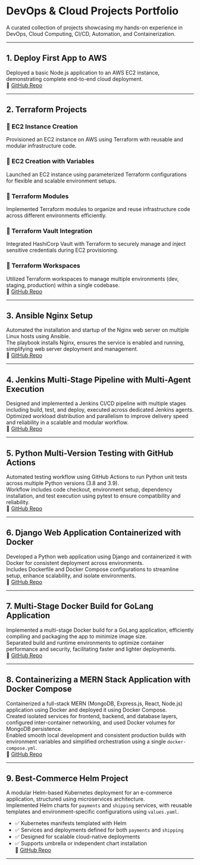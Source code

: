 #  DevOps & Cloud Projects Portfolio

A curated collection of projects showcasing my hands-on experience in DevOps, Cloud Computing, CI/CD, Automation, and Containerization.

---

## 1.  Deploy First App to AWS  
Deployed a basic Node.js application to an AWS EC2 instance, demonstrating complete end-to-end cloud deployment.  
🔗 [GitHub Repo](https://github.com/Savithri0608/Deploy-first-app-to-AWS)

---

## 2.  Terraform Projects  

### 📌 EC2 Instance Creation  
Provisioned an EC2 instance on AWS using Terraform with reusable and modular infrastructure code.

### 📌 EC2 Creation with Variables  
Launched an EC2 instance using parameterized Terraform configurations for flexible and scalable environment setups.

### 📌 Terraform Modules  
Implemented Terraform modules to organize and reuse infrastructure code across different environments efficiently.

### 📌 Terraform Vault Integration  
Integrated HashiCorp Vault with Terraform to securely manage and inject sensitive credentials during EC2 provisioning.

### 📌 Terraform Workspaces  
Utilized Terraform workspaces to manage multiple environments (dev, staging, production) within a single codebase.  
🔗 [GitHub Repo](https://github.com/Savithri0608/Terraform-projects)

---

## 3.  Ansible Nginx Setup  
Automated the installation and startup of the Nginx web server on multiple Linux hosts using Ansible.  
The playbook installs Nginx, ensures the service is enabled and running, simplifying web server deployment and management.  
🔗 [GitHub Repo](https://github.com/Savithri0608/Ansible-Nginx-Setup)

---

## 4.  Jenkins Multi-Stage Pipeline with Multi-Agent Execution  
Designed and implemented a Jenkins CI/CD pipeline with multiple stages including build, test, and deploy, executed across dedicated Jenkins agents.  
Optimized workload distribution and parallelism to improve delivery speed and reliability in a scalable and modular workflow.  
🔗 [GitHub Repo](https://github.com/Savithri0608/Jenkins-multistage-pipeline)

---

## 5.  Python Multi-Version Testing with GitHub Actions  
Automated testing workflow using GitHub Actions to run Python unit tests across multiple Python versions (3.8 and 3.9).  
Workflow includes code checkout, environment setup, dependency installation, and test execution using pytest to ensure compatibility and reliability.  
🔗 [GitHub Repo](https://github.com/Savithri0608/Python-GitHubActions)

---

## 6.  Django Web Application Containerized with Docker  
Developed a Python web application using Django and containerized it with Docker for consistent deployment across environments.  
Includes Dockerfile and Docker Compose configurations to streamline setup, enhance scalability, and isolate environments.  
🔗 [GitHub Repo](https://github.com/Savithri0608/Django-Docker)

---

## 7.  Multi-Stage Docker Build for GoLang Application  
Implemented a multi-stage Docker build for a GoLang application, efficiently compiling and packaging the app to minimize image size.  
Separated build and runtime environments to optimize container performance and security, facilitating faster and lighter deployments.  
🔗 [GitHub Repo](https://github.com/Savithri0608/Golang-Multistage)

---

## 8.  Containerizing a MERN Stack Application with Docker Compose  
Containerized a full-stack MERN (MongoDB, Express.js, React, Node.js) application using Docker and deployed it using Docker Compose.  
Created isolated services for frontend, backend, and database layers, configured inter-container networking, and used Docker volumes for MongoDB persistence.  
Enabled smooth local development and consistent production builds with environment variables and simplified orchestration using a single `docker-compose.yml`.  
🔗 [GitHub Repo](https://github.com/Savithri0608/Mern-Dockercompose)

---

## 9.  Best-Commerce Helm Project  
A modular Helm-based Kubernetes deployment for an e-commerce application, structured using microservices architecture.  
Implemented Helm charts for `payments` and `shipping` services, with reusable templates and environment-specific configurations using `values.yaml`.

- ✅ Kubernetes manifests templated with Helm
- ✅ Services and deployments defined for both `payments` and `shipping`
- ✅ Designed for scalable cloud-native deployments
- ✅ Supports umbrella or independent chart installation  
🔗 [GitHub Repo](https://github.com/Savithri0608/helm/tree/main/best-commerce)

---
